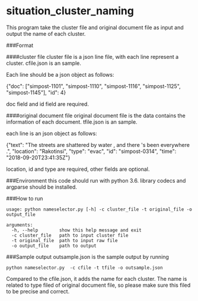 # situation_cluster_naming
This program take the cluster file and original document file as input and output the name of each cluster.

###Format

####cluster file
cluster file is a json line file, with each line represent a cluster. cfile.json is an sample.

Each line should be a json object as follows:

{"doc": ["simpost-1101", "simpost-1110", "simpost-1116", "simpost-1125", "simpost-1145"], "id": 4}

doc field and id field are required.

####original document file
original document file is the data contains the information of each document. tfile.json is an sample.

each line is an json object as follows:

{"text": "The streets are shattered by water , and there 's been everywhere .", "location": "Rakotinsi", "type": "evac", "id": "simpost-0314", "time": "2018-09-20T23:41:35Z"}

location, id and type are required, other fields are optional.

###Environment
this code should run with python 3.6. library codecs and argparse should be installed.

###How to run

```
usage: python nameselector.py [-h] -c cluster_file -t original_file -o output_file

arguments:
  -h, --help        show this help message and exit
  -c cluster_file   path to input cluster file
  -t original_file  path to input raw file
  -o output_file    path to output
```

###Sample output
outsample.json is the sample output by running 

```
python nameselector.py  -c cfile -t tfile -o outsample.json
```
Compared to the cfile.json, it adds the name for each cluster. The name is related to type filed of original document file, so please make sure this filed to be precise and correct.